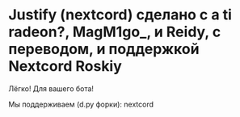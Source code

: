 # Justify (nextcord) сделано с a ti radeon?, MagM1go_, и Reidy, с переводом, и поддержкой Nextcord Roskiy
Лёгко! Для вашего бота!

Мы поддерживаем (d.py форки): nextcord
